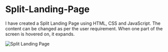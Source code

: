 # Split-Landing-Page
I have created a Split Landing Page using HTML, CSS and JavaScript. The content can be changed as per the user requirement. When one part of the screen is hovered on, it expands.

![Split Landing Page](https://user-images.githubusercontent.com/97402437/157482842-715273ab-6c22-4ec8-b1cb-cb54eb083e30.png)
